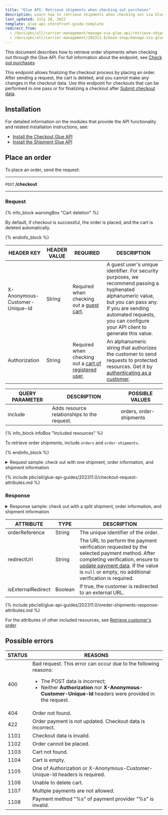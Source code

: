 ```yaml
---
title: "Glue API: Retrieve shipments when checking out purchases"
description: Learn how to retrieve shipments when checking out via Glue API.
last_updated: July 28, 2022
template: glue-api-storefront-guide-template
redirect_from:
  - /docs/pbc/all/carrier-management/manage-via-glue-api/retrieve-shipments-when-checking-out-purchases.html
  - /docs/pbc/all/carrier-management/202311.0/base-shop/manage-via-glue-api/retrieve-shipments-when-checking-out-purchases.html
---
```


This document describes how to retrieve order shipments when checking out through the Glue API. For full information about the endpoint, see [Check out purchases](/docs/pbc/all/cart-and-checkout/{{page.version}}/base-shop/manage-using-glue-api/check-out/glue-api-check-out-purchases.html)


This endpoint allows finalizing the checkout process by placing an order. After sending a request, the cart is deleted, and you cannot make any changes in the checkout data. Use this endpoint for checkouts that can be performed in one pass or for finalizing a checkout after [Submit checkout data](/docs/pbc/all/cart-and-checkout/{{page.version}}/base-shop/manage-using-glue-api/check-out/glue-api-submit-checkout-data.html).  

## Installation

For detailed information on the modules that provide the API functionality and related installation instructions, see:
* [Install the Checkout Glue API](/docs/scos/dev/feature-integration-guides/{{site.version}}/glue-api/glue-api-checkout-feature-integration.html)
* [Install the Shipment Glue API](/docs/pbc/all/carrier-management/{{page.version}}/base-shop/install-and-upgrade/install-the-shipment-glue-api.html)

## Place an order

To place an order, send the request:

***
`POST` **/checkout**
***

### Request

{% info_block warningBox "Cart deletion" %}

By default, if checkout is successful, the order is placed, and the cart is deleted automatically.

{% endinfo_block %}

| HEADER KEY | HEADER VALUE | REQUIRED | DESCRIPTION |
| --- | --- | --- | --- |
| X-Anonymous-Customer-Unique-Id | String | Required when checking out a [guest cart](/docs/pbc/all/cart-and-checkout/{{page.version}}/base-shop/manage-using-glue-api/manage-guest-carts/glue-api-manage-guest-carts.html). | A guest user's unique identifier. For security purposes, we recommend passing a hyphenated alphanumeric value, but you can pass any. If you are sending automated requests, you can configure your API client to generate this value. |
| Authorization | String | Required when checking out a [cart of registered user](/docs/pbc/all/cart-and-checkout/{{page.version}}/base-shop/manage-using-glue-api/manage-carts-of-registered-users/glue-api-manage-items-in-carts-of-registered-users.html). | An alphanumeric string that authorizes the customer to send requests to protected resources. Get it by [authenticating as a customer](/docs/pbc/all/identity-access-management/{{site.version}}/manage-using-glue-api/glue-api-authenticate-as-a-customer.html). |



| QUERY PARAMETER | DESCRIPTION | POSSIBLE VALUES |
| --- | --- | --- |
| include | Adds resource relationships to the request.	 | orders, order-shipments |
{% info_block infoBox "Included resources" %}

To retrieve order shipments, include `orders` and `order-shipments`.

{% endinfo_block %}


<details>
<summary markdown='span'>Request sample: check out with one shipment, order information, and shipment information</summary>

`POST https://glue.mysprykershop.com/checkout?include=orders,order-shipments`

```json
{
    "data": {
        "type": "checkout",
        "attributes": {
            "customer": {
            "salutation": "Mr",
            "email": "sonia@spryker.com",
            "firstName": "Sonia",
            "lastName": "Wagner"
            },
            "idCart": "fe660d66-b7ec-5d88-8cd2-1a9a004c90b5",
            "billingAddress": {
                "salutation": "Mr",
                "firstName": "Spencor",
                "lastName": "Hopkin",
                "address1": "Julie-Wolfthorn-Strasse",
                "address2": "1",
                "address3": "new address",
                "zipCode": "10115",
                "city": "Berlin",
                "iso2Code": "DE",
                "company": "spryker",
                "phone": "+49 (30) 2084 98350"
            },
            "payments": [
                {
                    "dummyPaymentInvoice": {
                        "dateOfBirth": "08.04.1986"
                    },
                    "paymentMethodName": "Invoice",
                    "paymentProviderName": "DummyPayment"
                }
            ],
            "shipments": [
                {
                    "items": [
                        "066_23294028"
                    ],
                    "shippingAddress": {
                        "salutation": "Mrs",
                        "firstName": "Sonia",
                        "lastName": "Wagner",
                        "address1": "Julie-Wolfthorn-Strasse",
                        "address2": "1",
                        "address3": "new one",
                        "zipCode": "10115",
                        "city": "Berlin",
                        "iso2Code": "DE",
                        "company": "spryker",
                        "phone": "+49 (30) 2084 98350"
                    },
                    "idShipmentMethod": 2,
                    "requestedDeliveryDate": "2021-09-29"
                }
            ]
        }
    }
}
```
</details>


{% include pbc/all/glue-api-guides/202311.0/checkout-request-attributes.md %} <!-- To edit, see /_includes/pbc/all/glue-api-guides/202311.0/checkout-request-attributes.md -->



### Response

<details>
<summary markdown='span'>Response sample: check out with a split shipment, order information, and shipment information</summary>

```json
{
    "data": {
        "type": "checkout",
        "id": null,
        "attributes": {
            "orderReference": "DE--10",
            "redirectUrl": null,
            "isExternalRedirect": null
        },
        "links": {
            "self": "https://glue.mysprykershop.com/checkout?include=orders,order-shipments"
        },
        "relationships": {
            "orders": {
                "data": [
                    {
                        "type": "orders",
                        "id": "DE--10"
                    }
                ]
            }
        }
    },
    "included": [
        {
            "type": "order-shipments",
            "id": "18",
            "attributes": {
                "itemUuids": [
                    "34d4ea2b-7327-5fe3-843f-ca7e27fa1e81"
                ],
                "methodName": "Express",
                "carrierName": "Spryker Dummy Shipment",
                "requestedDeliveryDate": "2021-09-29",
                "shippingAddress": {
                    "salutation": "Mrs",
                    "firstName": "Sonia",
                    "middleName": null,
                    "lastName": "Wagner",
                    "address1": "Julie-Wolfthorn-Strasse",
                    "address2": "1",
                    "address3": "new one",
                    "company": "spryker",
                    "city": "Berlin",
                    "zipCode": "10115",
                    "poBox": null,
                    "phone": "+49 (30) 2084 98350",
                    "cellPhone": null,
                    "description": null,
                    "comment": null,
                    "email": null,
                    "country": "Germany",
                    "iso2Code": "DE"
                }
            },
            "links": {
                "self": "https://glue.mysprykershop.com/order-shipments/18"
            }
        },
        {
            "type": "orders",
            "id": "DE--10",
            "attributes": {
                "merchantReferences": [],
                "itemStates": [
                    "payment pending"
                ],
                "createdAt": "2021-01-18 13:07:24.000000",
                "currencyIsoCode": "EUR",
                "priceMode": "GROSS_MODE",
                "totals": {
                    "expenseTotal": 590,
                    "discountTotal": 0,
                    "taxTotal": 6377,
                    "subtotal": 39353,
                    "grandTotal": 39943,
                    "canceledTotal": 0,
                    "remunerationTotal": 0
                },
                "billingAddress": {
                    "salutation": "Mr",
                    "firstName": "Sonia",
                    "middleName": null,
                    "lastName": "Wagner",
                    "address1": "Julie-Wolfthorn-Strasse",
                    "address2": "1",
                    "address3": "new address",
                    "company": "spryker",
                    "city": "Berlin",
                    "zipCode": "10115",
                    "poBox": null,
                    "phone": "+49 (30) 2084 98350",
                    "cellPhone": null,
                    "description": null,
                    "comment": null,
                    "email": null,
                    "country": "Germany",
                    "iso2Code": "DE"
                },
                "shippingAddress": null,
                "items": [
                    {
                        "merchantReference": null,
                        "state": "payment pending",
                        "name": "Samsung Galaxy S5 mini",
                        "sku": "066_23294028",
                        "sumPrice": 39353,
                        "quantity": 1,
                        "unitGrossPrice": 39353,
                        "sumGrossPrice": 39353,
                        "taxRate": "19.00",
                        "unitNetPrice": 0,
                        "sumNetPrice": 0,
                        "unitPrice": 39353,
                        "unitTaxAmountFullAggregation": 6283,
                        "sumTaxAmountFullAggregation": 6283,
                        "refundableAmount": 39353,
                        "canceledAmount": 0,
                        "sumSubtotalAggregation": 39353,
                        "unitSubtotalAggregation": 39353,
                        "unitProductOptionPriceAggregation": 0,
                        "sumProductOptionPriceAggregation": 0,
                        "unitExpensePriceAggregation": 0,
                        "sumExpensePriceAggregation": null,
                        "unitDiscountAmountAggregation": 0,
                        "sumDiscountAmountAggregation": 0,
                        "unitDiscountAmountFullAggregation": 0,
                        "sumDiscountAmountFullAggregation": 0,
                        "unitPriceToPayAggregation": 39353,
                        "sumPriceToPayAggregation": 39353,
                        "taxRateAverageAggregation": "19.00",
                        "taxAmountAfterCancellation": null,
                        "orderReference": null,
                        "uuid": "34d4ea2b-7327-5fe3-843f-ca7e27fa1e81",
                        "isReturnable": false,
                        "idShipment": 18,
                        "bundleItemIdentifier": null,
                        "relatedBundleItemIdentifier": null,
                        "salesOrderConfiguredBundle": null,
                        "salesOrderConfiguredBundleItem": null,
                        "metadata": {
                            "superAttributes": {
                                "color": "Blue"
                            },
                            "image": "https://images.icecat.biz/img/gallery_mediums/23294028_3275.jpg"
                        },
                        "salesUnit": null,
                        "calculatedDiscounts": [],
                        "productOptions": [],
                        "amount": null
                    }
                ],
                "expenses": [
                    {
                        "type": "SHIPMENT_EXPENSE_TYPE",
                        "name": "Express",
                        "sumPrice": 590,
                        "unitGrossPrice": 590,
                        "sumGrossPrice": 590,
                        "taxRate": "19.00",
                        "unitNetPrice": 0,
                        "sumNetPrice": 0,
                        "canceledAmount": null,
                        "unitDiscountAmountAggregation": null,
                        "sumDiscountAmountAggregation": null,
                        "unitTaxAmount": 94,
                        "sumTaxAmount": 94,
                        "unitPriceToPayAggregation": 590,
                        "sumPriceToPayAggregation": 590,
                        "taxAmountAfterCancellation": null,
                        "idShipment": 18,
                        "idSalesExpense": 18
                    }
                ],
                "payments": [
                    {
                        "amount": 39943,
                        "paymentProvider": "DummyPayment",
                        "paymentMethod": "Invoice"
                    }
                ],
                "shipments": [
                    {
                        "shipmentMethodName": "Express",
                        "carrierName": "Spryker Dummy Shipment",
                        "deliveryTime": null,
                        "defaultGrossPrice": 590,
                        "defaultNetPrice": 0,
                        "currencyIsoCode": "EUR"
                    }
                ],
                "calculatedDiscounts": [],
                "bundleItems": []
            },
            "links": {
                "self": "https://glue.mysprykershop.com/orders/DE--10"
            },
            "relationships": {
                "order-shipments": {
                    "data": [
                        {
                            "type": "order-shipments",
                            "id": "18"
                        }
                    ]
                }
            }
        }
    ]
}
```
</details>



| ATTRIBUTE | TYPE | DESCRIPTION |
| --- | --- | --- |
| orderReference | String | The unique identifier of the order. |
| redirectUrl | String | The URL to perform the payment verification requested by the selected payment method. After completing verification, ensure to [update payment data](/docs/pbc/all/cart-and-checkout/{{page.version}}/base-shop/manage-using-glue-api/check-out/glue-api-update-payment-data.html#update-payment-data). If the value is `null` or empty, no additional verification is required. |
| isExternalRedirect | Boolean | If true, the customer is redirected to an external URL. |

{% include pbc/all/glue-api-guides/202311.0/oreder-shipments-response-attributes.md %} <!-- To edit, see /_includes/pbc/all/glue-api-guides/202311.0/oreder-shipments-response-attributes.md -->

For the attributes of other included resources, see [Retrieve customer's order](/docs/pbc/all/customer-relationship-management/{{page.version}}/base-shop/manage-using-glue-api/customers/glue-api-retrieve-customer-orders.html)

## Possible errors

| STATUS | REASONS |
| --- | --- |
| 400 | Bad request. This error can occur due to the following reasons:<ul><li>The POST data is incorrect;</li><li>Neither **Authorization** nor **X-Anonymous-Customer-Unique-Id** headers were provided in the request.</li></ul> |
| 404 | Order not found. |
| 422 | Order payment is not updated. Checkout data is incorrect. |
| 1101 | Checkout data is invalid. |
| 1102 | Order cannot be placed. |
| 1103 | Cart not found. |
| 1104 | Cart is empty. |
| 1105 | One of Authorization or X-Anonymous-Customer-Unique-Id   headers is required. |
| 1106 | Unable to delete cart. |
| 1107 | Multiple payments are not allowed. |
| 1108 | Payment method "%s" of payment provider "%s" is invalid. |
